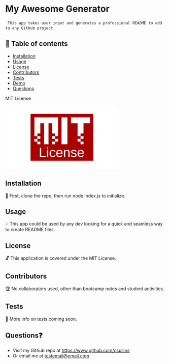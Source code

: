 # My Awesome Generator
     This app takes user input and generates a professional README to add to any Github project.
  
  ## 📘 Table of contents
  - [Installation](#installation)
  - [Usage](#usage)
  - [License](#license)
  - [Contributors](#contributors)
  - [Tests](#tests)
  - [Demo](#demo)
  - [Questions](#questions)

  MIT License

  ![license](./assets/mit.png)

  ## Installation 
  
  🔧 First, clone the repo, then run node index.js to initialize.
  
  ## Usage 

  💡 This app could be used by any dev looking for a quick and seamless way to create README files.

  ## License
  
  🔓 This application is covered under the MIT License.

  ## Contributors
  
  🏆 No collaborators used, other than bootcamp notes and student activities.
  
  ## Tests 

  🔬 More info on tests coming soon.

  ## Questions❓

  * Visit my Github repo at https://www.github.com/csullins
  * Or email me at testemail@email.com
  